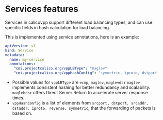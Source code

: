 # Services features

Services in calicovpp support different load balancing types, and can use
specific fields in hash calculation for load balancing.

This is implemented using service annotations, here is an example:

````yaml
apiVersion: v1
kind: Service
metadata:
  name: my-service
  annotations:
    "cni.projectcalico.org/vppLBType": "maglev"
    "cni.projectcalico.org/vppHashConfig": "symmetric, iproto, dstport, srcport"
````

* Possible values for `vppLBType` are `ecmp`, `maglev`, `maglevdsr`
`maglev` implements consistent hashing for better redundancy and scalability.
`maglebdsr` offers Direct Server Return to accelerate server response times.
* `vppHashConfig` is a list of elements from
`srcport, dstport, srcaddr, dstaddr, iproto, reverse, symmetric`, that the
forwarding of packets is based on.
